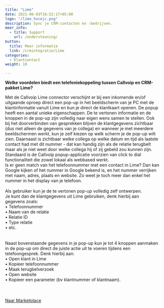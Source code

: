 ```yaml
---
title: "Lime"
date: 2021-06-03T16:52:17+05:00
logo: "/lime_hocejc.png"
description: Sync je CRM-contacten en -bedrijven.
meer_info:
  - title: Support
    url: /ondersteuning/
button:
  title: Meer informatie
  link: /crmintegratie/Lime
categories:
  - Klantcontact
weight: 10

---
```


**Welke voordelen biedt een telefoniekoppeling tussen Callvoip en CRM-pakket Lime?**

Met de Callvoip Lime connector verschijnt er bij een inkomende en/of uitgaande oproep direct een pop-up in het beeldscherm van je PC met de klantinformatie vanuit Lime en kun je direct de klantkaart openen.
De popup heeft een aantal unieke eigenschappen. De te vertonen informatie en de knoppen in de pop-up zijn volledig naar eigen wens samen te stellen. Ook bij het doorverbinden van gesprekken blijven de klantgegevens zichtbaar (dus niet alleen de gegevens van je collega) en wanneer je met meerdere beeldschermen werkt, kun je zelf kiezen op welk scherm je de pop-up wilt zien. Daarnaast is zichtbaar welke collega op welke datum en tijd als laatste contact had met dit nummer - dat kan handig zijn als de relatie terugbelt maar als je niet weet door welke collega hij of zij gebeld zou kunnen zijn. Standaard is de Callvoip popup-applicatie voorzien van click to dial functionaliteit die zowel lokaal als webbased werkt. <br>
Is er geen match van het telefoonnummer met een contact in Lime? Dan kan Google kijken of het nummer in Google bekend is, en het nummer verrijken met naam, adres, plaats en website. Zo weet je toch meer dan enkel het nummer in het display van je telefoon. <br>
<br>
Als gebruiker kun je de te vertonen pop-up volledig zelf ontwerpen. <br>
Je kunt dan de klantgegevens uit Lime gebruiken, denk hierbij aan gegevens zoals: <br>
• Telefoonnummer<br>
• Naam van de relatie<br>
• Relatie ID<br>
• Type relatie<br>
• etc. <br>
<br>
<br>
Naast bovenstaande gegevens in je pop-up kun je tot 4 knoppen aanmaken in de pop-up om direct de juiste actie uit te voeren tijdens een telefoongesprek. Denk hierbij aan:<br>
• Open klant in Lime<br>
• Kopieer telefoonnummer<br>
• Maak terugbelverzoek<br>
• Open website <br>
• Kopieer een parameter (bv klantnummer of klantnaam). <br>
<br>
<br><br><a href="/marketplace" class="button">Naar Marketplace</a>
